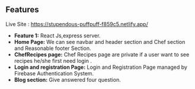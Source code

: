 ## Features


 Live Site : https://stupendous-puffpuff-f859c5.netlify.app/

- **Feature 1:** React Js,express server. 
- **Home Page:** We can see navbar and header section and Chef section and Reasonable footer Section.
- **ChefRecipes page:** Chef Recipes page are private if a user want to see recipes he/she first need login .
- **Login and registration Page:** Login and Registration Page managed by Firebase Authentication System.
- **Blog section:** Give answered four question.